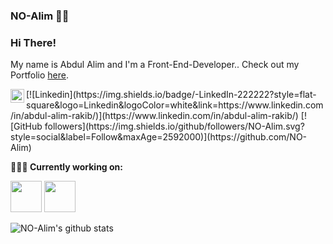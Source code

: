 ### NO-Alim 👨‍💻
### Hi There!

My name is Abdul Alim and I'm a Front-End-Developer.. Check out my Portfolio <a href="http://mralim.com" target="_blank">here</a>.

<a href="https://twitter.com/AbdulAlimRakib">
  <img align="left" alt="Abdul Alim | Twitter" width="22px" src="https://cdn.jsdelivr.net/npm/simple-icons@v3/icons/twitter.svg" />
</a>
[![Linkedin](https://img.shields.io/badge/-LinkedIn-222222?style=flat-square&logo=Linkedin&logoColor=white&link=https://www.linkedin.com/in/abdul-alim-rakib/)](https://www.linkedin.com/in/abdul-alim-rakib/)
[![GitHub followers](https://img.shields.io/github/followers/NO-Alim.svg?style=social&label=Follow&maxAge=2592000)](https://github.com/NO-Alim)


**👨🏻‍💻 Currently working on:** 

<code><a href="https://www.javascript.com/" target="_blank"><img height="50" src="https://www.vectorlogo.zone/logos/javascript/javascript-horizontal.svg"></a></code>
<code><a href="https://reactjs.org/" target="_blank"><img height="50" src="https://www.vectorlogo.zone/logos/reactjs/reactjs-ar21.svg"></a></code>

![NO-Alim's github stats](https://github-readme-stats.vercel.app/api?username=NO-Alim&show_icons=true&line_height=30)
